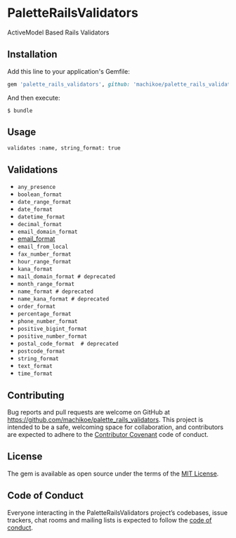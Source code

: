 # PaletteRailsValidators

ActiveModel Based Rails Validators

## Installation

Add this line to your application's Gemfile:

```ruby
gem 'palette_rails_validators', github: 'machikoe/palette_rails_validators' 
```

And then execute:

    $ bundle

## Usage

```
validates :name, string_format: true
```

## Validations

- `any_presence`
- `boolean_format`
- `date_range_format`
- `date_format`
- `datetime_format`
- `decimal_format`
- `email_domain_format`
- [email_format](docs/validators/email_format_validator.md)
- `email_from_local`
- `fax_number_format`
- `hour_range_format`
- `kana_format`
- `mail_domain_format # deprecated` 
- `month_range_format`
- `name_format # deprecated`
- `name_kana_format # deprecated`
- `order_format`
- `percentage_format`
- `phone_number_format`
- `positive_bigint_format`
- `positive_number_format`
- `postal_code_format  # deprecated`
- `postcode_format`
- `string_format`
- `text_format`
- `time_format`


## Contributing

Bug reports and pull requests are welcome on GitHub at https://github.com/machikoe/palette_rails_validators. This project is intended to be a safe, welcoming space for collaboration, and contributors are expected to adhere to the [Contributor Covenant](http://contributor-covenant.org) code of conduct.

## License

The gem is available as open source under the terms of the [MIT License](http://opensource.org/licenses/MIT).

## Code of Conduct

Everyone interacting in the PaletteRailsValidators project’s codebases, issue trackers, chat rooms and mailing lists is expected to follow the [code of conduct](https://github.com/[USERNAME]/palette_rails_validators/blob/master/CODE_OF_CONDUCT.md).
